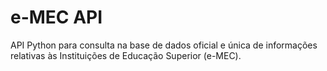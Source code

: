 # e-MEC API

API Python para consulta na base de dados oficial e única de informações relativas às Instituições de Educação Superior (e-MEC).
